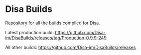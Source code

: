 # Disa Builds

Repository for all the builds compiled for Disa.

Latest production build: https://github.com/Disa-im/DisaBuilds/releases/tag/Production-0.9.9-249

All other builds: https://github.com/Disa-im/DisaBuilds/releases
